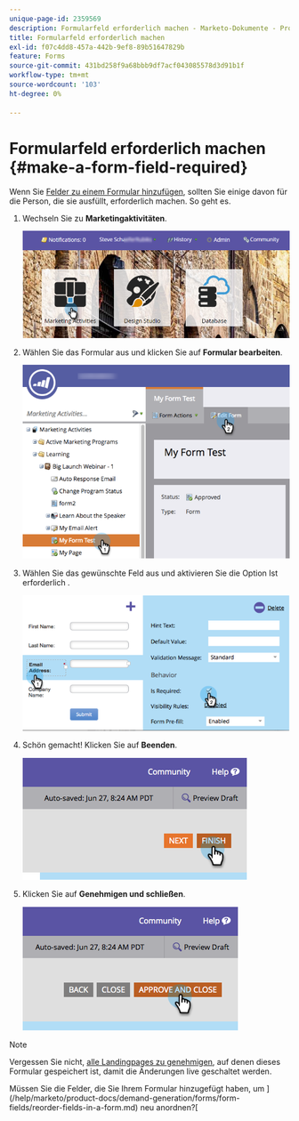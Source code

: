 ```yaml
---
unique-page-id: 2359569
description: Formularfeld erforderlich machen - Marketo-Dokumente - Produktdokumentation
title: Formularfeld erforderlich machen
exl-id: f07c4dd8-457a-442b-9ef8-89b51647829b
feature: Forms
source-git-commit: 431bd258f9a68bbb9df7acf043085578d3d91b1f
workflow-type: tm+mt
source-wordcount: '103'
ht-degree: 0%

---
```


# Formularfeld erforderlich machen {#make-a-form-field-required}

Wenn Sie [ Felder zu einem Formular hinzufügen](/help/marketo/product-docs/demand-generation/forms/creating-a-form/add-a-field-to-a-form.md), sollten Sie einige davon für die Person, die sie ausfüllt, erforderlich machen. So geht es.

1. Wechseln Sie zu **Marketingaktivitäten**.

   ![](assets/login-marketing-activities-4.png)

1. Wählen Sie das Formular aus und klicken Sie auf **Formular bearbeiten**.

   ![](assets/editform-2.png)

1. Wählen Sie das gewünschte Feld aus und aktivieren Sie die Option Ist erforderlich .

   ![](assets/image2014-9-15-17-3a30-3a44.png)

1. Schön gemacht! Klicken Sie auf **Beenden**.

   ![](assets/image2014-9-15-17-3a30-3a58.png)

1. Klicken Sie auf **Genehmigen und schließen**.

   ![](assets/image2014-9-15-17-3a31-3a11.png)

>[!NOTE]
>
>Vergessen Sie nicht, [alle Landingpages zu genehmigen](/help/marketo/product-docs/demand-generation/landing-pages/understanding-landing-pages/approve-unapprove-or-delete-a-landing-page.md), auf denen dieses Formular gespeichert ist, damit die Änderungen live geschaltet werden.

Müssen Sie die Felder, die Sie Ihrem Formular hinzugefügt haben, um ](/help/marketo/product-docs/demand-generation/forms/form-fields/reorder-fields-in-a-form.md) neu anordnen?[
